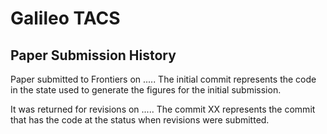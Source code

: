 # Galileo TACS


## Paper Submission History
Paper submitted to Frontiers on ..... The initial commit represents the code in the state used to generate the figures for the initial submission.

It was returned for revisions on ..... The commit XX represents the commit that has the code at the status when revisions were submitted. 


